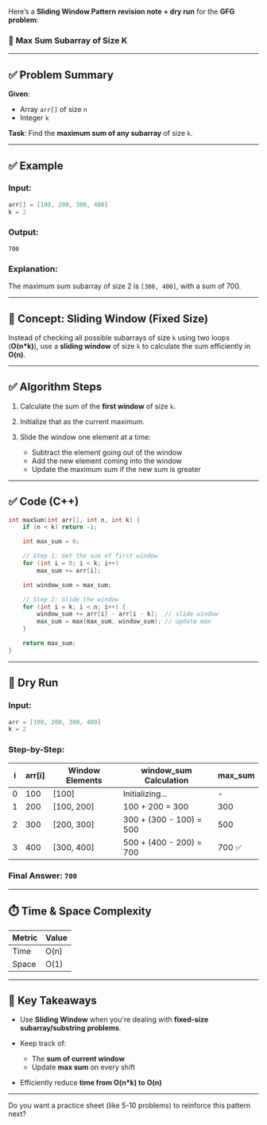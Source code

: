 Here’s a **Sliding Window Pattern** **revision note + dry run** for the **GFG problem**:

### 🔹 **Max Sum Subarray of Size K**

---

## ✅ Problem Summary

**Given**:

* Array `arr[]` of size `n`
* Integer `k`

**Task**:
Find the **maximum sum of any subarray** of size `k`.

---

## ✅ Example

### Input:

```cpp
arr[] = [100, 200, 300, 400]
k = 2
```

### Output:

```
700
```

### Explanation:

The maximum sum subarray of size 2 is `[300, 400]`, with a sum of 700.

---

## 🧠 Concept: Sliding Window (Fixed Size)

Instead of checking all possible subarrays of size `k` using two loops (**O(n\*k)**), use a **sliding window** of size `k` to calculate the sum efficiently in **O(n)**.

---

## ✅ Algorithm Steps

1. Calculate the sum of the **first window** of size `k`.
2. Initialize that as the current maximum.
3. Slide the window one element at a time:

   * Subtract the element going out of the window
   * Add the new element coming into the window
   * Update the maximum sum if the new sum is greater

---

## ✅ Code (C++)

```cpp
int maxSum(int arr[], int n, int k) {
    if (n < k) return -1;

    int max_sum = 0;

    // Step 1: Get the sum of first window
    for (int i = 0; i < k; i++)
        max_sum += arr[i];

    int window_sum = max_sum;

    // Step 2: Slide the window
    for (int i = k; i < n; i++) {
        window_sum += arr[i] - arr[i - k];  // slide window
        max_sum = max(max_sum, window_sum); // update max
    }

    return max_sum;
}
```

---

## 🧪 Dry Run

### Input:

```cpp
arr = [100, 200, 300, 400]
k = 2
```

### Step-by-Step:

| i | arr\[i] | Window Elements | window\_sum Calculation | max\_sum |
| - | ------- | --------------- | ----------------------- | -------- |
| 0 | 100     | \[100]          | Initializing...         | -        |
| 1 | 200     | \[100, 200]     | 100 + 200 = 300         | 300      |
| 2 | 300     | \[200, 300]     | 300 + (300 - 100) = 500 | 500      |
| 3 | 400     | \[300, 400]     | 500 + (400 - 200) = 700 | 700 ✅    |

### Final Answer: `700`

---

## ⏱️ Time & Space Complexity

| Metric | Value |
| ------ | ----- |
| Time   | O(n)  |
| Space  | O(1)  |

---

## 📌 Key Takeaways

* Use **Sliding Window** when you're dealing with **fixed-size subarray/substring problems**.
* Keep track of:

  * The **sum of current window**
  * Update **max sum** on every shift
* Efficiently reduce **time from O(n\*k) to O(n)**

---

Do you want a practice sheet (like 5-10 problems) to reinforce this pattern next?

